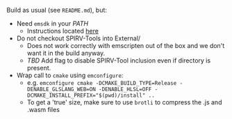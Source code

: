 Build as usual (see `README.md`), but:
  * Need `emsdk` in your *PATH*
    + Instructions located
      [here](https://emscripten.org/docs/getting_started/downloads.html#sdk-download-and-install)
  * Do not checkout SPIRV-Tools into External/
    + Does not work correctly with emscripten out of the box and we don't want
      it in the build anyway.
    + *TBD* Add flag to disable SPIRV-Tool inclusion even if directory is
      present.
  * Wrap call to `cmake` using `emconfigure`:
    + e.g. `emconfigure cmake -DCMAKE_BUILD_TYPE=Release -DENABLE_GLSLANG_WEB=ON
    -DENABLE_HLSL=OFF -DCMAKE_INSTALL_PREFIX="$(pwd)/install" ..`
    + To get a 'true' size, make sure to use `brotli` to compress the .js and .wasm files

